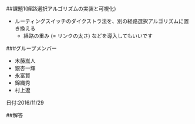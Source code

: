##課題1(経路選択アルゴリズムの実装と可視化)

* ルーティングスイッチのダイクストラ法を、別の経路選択アルゴリズムに置き換える
  * 経路の重み (= リンクの太さ) などを導入してもいいです


###グループメンバー
* 木藤嵩人  
* 銀杏一輝  
* 永富賢  
* 錦織秀  
* 村上遼  

日付:2016/11/29  

##解答





